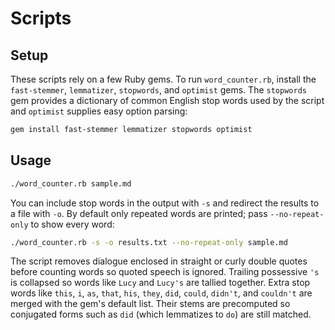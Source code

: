 # Scripts

## Setup

These scripts rely on a few Ruby gems. To run `word_counter.rb`, install the
`fast-stemmer`, `lemmatizer`, `stopwords`, and `optimist` gems. The
`stopwords` gem provides a dictionary of common English stop words used by the
script and `optimist` supplies easy option parsing:

```bash
gem install fast-stemmer lemmatizer stopwords optimist
```

## Usage

```bash
./word_counter.rb sample.md
```

You can include stop words in the output with `-s` and redirect the results to
a file with `-o`. By default only repeated words are printed; pass
`--no-repeat-only` to show every word:

```bash
./word_counter.rb -s -o results.txt --no-repeat-only sample.md
```

The script removes dialogue enclosed in straight or curly double quotes before
counting words so quoted speech is ignored. Trailing possessive `'s` is
collapsed so words like `Lucy` and `Lucy's` are tallied together. Extra stop
words like `this`, `i`, `as`, `that`, `his`, `they`, `did`, `could`, `didn't`,
and `couldn't` are merged with the gem's default list. Their stems are
precomputed so conjugated forms such as `did` (which lemmatizes to `do`) are
still matched.
